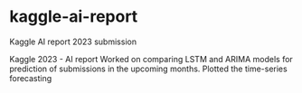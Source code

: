 # kaggle-ai-report
Kaggle AI report 2023 submission

Kaggle 2023 - AI report
Worked on comparing LSTM and ARIMA models for prediction of submissions in the upcoming months.
Plotted the time-series forecasting 
